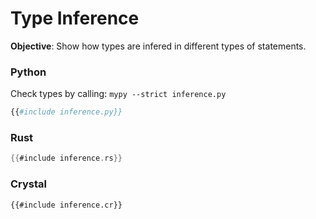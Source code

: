 # Type Inference

**Objective**: Show how types are infered in different types of statements.

### Python

Check types by calling: `mypy --strict inference.py`

```python
{{#include inference.py}}
```

### Rust

```rust
{{#include inference.rs}}
```

### Crystal

```crystal
{{#include inference.cr}}
```
